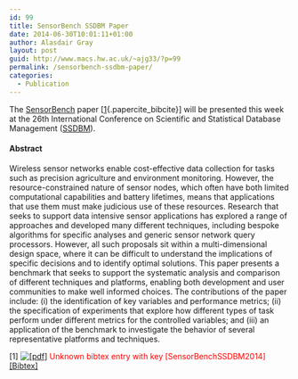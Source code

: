 ```yaml
---
id: 99
title: SensorBench SSDBM Paper
date: 2014-06-30T10:01:11+01:00
author: Alasdair Gray
layout: post
guid: http://www.macs.hw.ac.uk/~ajg33/?p=99
permalink: /sensorbench-ssdbm-paper/
categories:
  - Publication
---
```

The [SensorBench](https://code.google.com/p/sensorbench/) paper [[1](#paperkey_3){.papercite_bibcite}] will be presented this week at the 26th International Conference on Scientific and Statistical Database Management ([SSDBM](http://ssdbm2014.org)).

<!--more-->

#### Abstract

Wireless sensor networks enable cost-effective data collection for tasks such as precision agriculture and environment monitoring. However, the resource-constrained nature of sensor nodes, which often have both limited computational capabilities and battery lifetimes, means that applications that use them must make judicious use of these resources. Research that seeks to support data intensive sensor applications has explored a range of approaches and developed many different techniques, including bespoke algorithms for specific analyses and generic sensor network query processors. However, all such proposals sit within a multi-dimensional design space, where it can be difficult to understand the implications of specific decisions and to identify optimal solutions. This paper presents a benchmark that seeks to support the systematic analysis and comparison of different techniques and platforms, enabling both development and user communities to make well informed choices. The contributions of the paper include: (i) the identification of key variables and performance metrics; (ii) the specification of experiments that explore how different types of task perform under different metrics for the controlled variables; and (iii) an application of the benchmark to investigate the behavior of several representative platforms and techniques.

<div id="paperkey_3" class="papercite_entry">
  [1] <a href="http://www.macs.hw.ac.uk/~ajg33/wp-content/papercite-data/pdf/sensorbenchssdbm2014.pdf" title='Download PDF' class='papercite_pdf'><img src='http://www.macs.hw.ac.uk/~ajg33/wp-content/plugins/papercite/img/pdf.png' alt="[pdf]" /></a> <span style='color:red'>Unknown bibtex entry with key [SensorBenchSSDBM2014]</span><br /> <a href="javascript:void(0)" id="papercite_3" class="papercite_toggle">[Bibtex]</a>
</div>

<div class="papercite_bibtex" id="papercite_3_block">
  <pre><code class="tex bibtex"></code></pre>
</div>